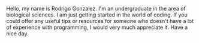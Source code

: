 Hello, my name is Rodrigo Gonzalez.
I'm an undergraduate in the area of biological sciences.
I am just getting started in the world of coding.
If you could offer any useful tips or resources for someone who doesn't have a lot of experience with programming, I would very much appreciate it.
Have a nice day.
